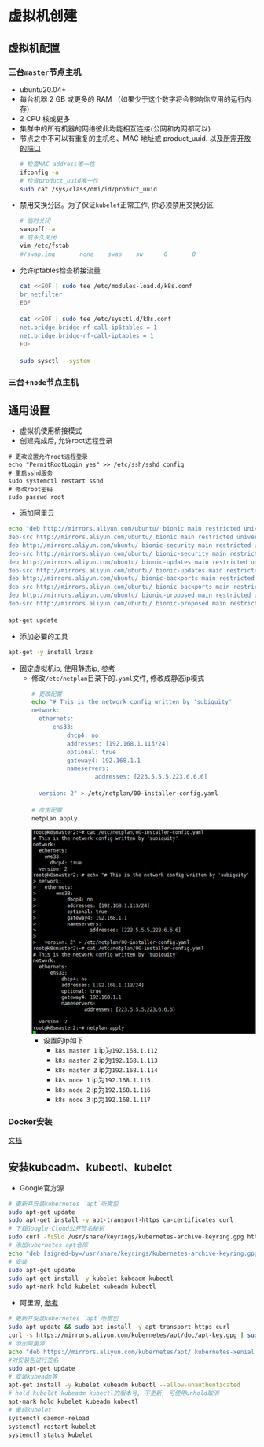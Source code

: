 # 虚拟机创建

## 虚拟机配置
### 三台`master`节点主机
- ubuntu20.04+
- 每台机器 2 GB 或更多的 RAM （如果少于这个数字将会影响你应用的运行内存)
- 2 CPU 核或更多
- 集群中的所有机器的网络彼此均能相互连接(公网和内网都可以)
- 节点之中不可以有重复的主机名、MAC 地址或 product_uuid. 以及[所需开放的端口](https://kubernetes.io/zh/docs/setup/production-environment/tools/kubeadm/install-kubeadm/#check-required-ports)
    ```bash
    # 检查MAC address唯一性
    ifconfig -a
    # 检查product_uuid唯一性
    sudo cat /sys/class/dmi/id/product_uuid
    ```
- 禁用交换分区。为了保证`kubelet`正常工作, 你必须禁用交换分区
    ```bash
    # 临时关闭
    swapoff -a
    # 或永久关闭
    vim /etc/fstab
    #/swap.img       none    swap    sw      0       0
    ```
- 允许iptables检查桥接流量
    ```bash
    cat <<EOF | sudo tee /etc/modules-load.d/k8s.conf
    br_netfilter
    EOF
    
    cat <<EOF | sudo tee /etc/sysctl.d/k8s.conf
    net.bridge.bridge-nf-call-ip6tables = 1
    net.bridge.bridge-nf-call-iptables = 1
    EOF
    
    sudo sysctl --system
    ```
  
### 三台+`node`节点主机

## 通用设置
- 虚拟机使用桥接模式
- 创建完成后, 允许root远程登录
```
# 更改设置允许root远程登录
echo "PermitRootLogin yes" >> /etc/ssh/sshd_config
# 重启sshd服务
sudo systemctl restart sshd
# 修改root密码
sudo passwd root
```
- 添加阿里云
```bash
echo "deb http://mirrors.aliyun.com/ubuntu/ bionic main restricted universe multiverse
deb-src http://mirrors.aliyun.com/ubuntu/ bionic main restricted universe multiverse
deb http://mirrors.aliyun.com/ubuntu/ bionic-security main restricted universe multiverse
deb-src http://mirrors.aliyun.com/ubuntu/ bionic-security main restricted universe multiverse
deb http://mirrors.aliyun.com/ubuntu/ bionic-updates main restricted universe multiverse
deb-src http://mirrors.aliyun.com/ubuntu/ bionic-updates main restricted universe multiverse
deb http://mirrors.aliyun.com/ubuntu/ bionic-backports main restricted universe multiverse
deb-src http://mirrors.aliyun.com/ubuntu/ bionic-backports main restricted universe multiverse
deb http://mirrors.aliyun.com/ubuntu/ bionic-proposed main restricted universe multiverse
deb-src http://mirrors.aliyun.com/ubuntu/ bionic-proposed main restricted universe multiverse" >> /etc/apt/sources.list

apt-get update
```
- 添加必要的工具
```bash
apt-get -y install lrzsz
```
- 固定虚拟机ip, 使用静态ip, [参考](https://www.cnblogs.com/kehoudaanxianjie/p/13139636.html)
    - 修改`/etc/netplan`目录下的`.yaml`文件, 修改成静态ip模式
        ```bash
        # 更改配置
        echo "# This is the network config written by 'subiquity'
        network:
          ethernets:
              ens33:
                  dhcp4: no
                  addresses: [192.168.1.113/24]
                  optional: true
                  gateway4: 192.168.1.1
                  nameservers:
                          addresses: [223.5.5.5,223.6.6.6]
        
          version: 2" > /etc/netplan/00-installer-config.yaml
        
        # 应用配置
        netplan apply
        ```
        ![](picture/netplan%20setting.png)
        -  设置的ip如下
            - `k8s master 1` ip为`192.168.1.112`
            - `k8s master 2` ip为`192.168.1.113`
            - `k8s master 3` ip为`192.168.1.114`
            - `k8s node 1` ip为`192.168.1.115.`
            - `k8s node 2` ip为`192.168.1.116`
            - `k8s node 3` ip为`192.168.1.117`
  
### Docker安装
[文档](../../prepare/docker.md)

## 安装kubeadm、kubectl、kubelet
- Google官方源
```bash
# 更新并安装kubernetes `apt`所需包
sudo apt-get update
sudo apt-get install -y apt-transport-https ca-certificates curl
# 下载Google Cloud公开签名秘钥
sudo curl -fsSLo /usr/share/keyrings/kubernetes-archive-keyring.gpg https://packages.cloud.google.com/apt/doc/apt-key.gpg
# 添加kubernetes apt仓库
echo "deb [signed-by=/usr/share/keyrings/kubernetes-archive-keyring.gpg] https://apt.kubernetes.io/ kubernetes-xenial main" | sudo tee /etc/apt/sources.list.d/kubernetes.list
# 安装
sudo apt-get update
sudo apt-get install -y kubelet kubeadm kubectl
sudo apt-mark hold kubelet kubeadm kubectl
```
- 阿里源, [参考](https://developer.aliyun.com/mirror/kubernetes)
```bash
# 更新并安装kubernetes `apt`所需包
sudo apt update && sudo apt install -y apt-transport-https curl
curl -s https://mirrors.aliyun.com/kubernetes/apt/doc/apt-key.gpg | sudo apt-key add -
# 添加阿里源
echo "deb https://mirrors.aliyun.com/kubernetes/apt/ kubernetes-xenial main" | sudo tee -a /etc/apt/sources.list.d/kubernetes.list
#对安装包进行签名
sudo apt-get update
# 安装kubeadm等
apt-get install -y kubelet kubeadm kubectl --allow-unauthenticated
# hold kubelet kubeadm kubectl的版本号, 不更新, 可使用unhold取消
apt-mark hold kubelet kubeadm kubectl
# 重启kubelet
systemctl daemon-reload
systemctl restart kubelet
systemctl status kubelet
```

